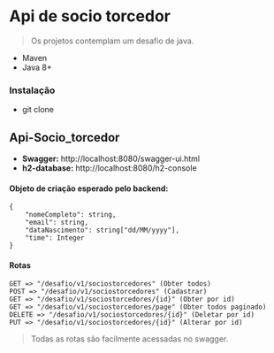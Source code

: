 # Api de socio torcedor
> Os projetos contemplam um desafio de java.

- Maven
- Java 8+

### Instalação

- git clone 

## Api-Socio_torcedor
- **Swagger:** http://localhost:8080/swagger-ui.html
- **h2-database:** http://localhost:8080/h2-console


#### Objeto de criação esperado pelo backend:

```
{ 
	"nomeCompleto": string, 
	"email": string, 
	"dataNascimento": string["dd/MM/yyyy"], 
	"time": Integer
}
```

#### Rotas

```
GET => "/desafio/v1/sociostorcedores" (Obter todos)
POST => "/desafio/v1/sociostorcedores" (Cadastrar)
GET => "/desafio/v1/sociostorcedores/{id}" (Obter por id)
GET => "/desafio/v1/sociostorcedores/page" (Obter todos paginado)
DELETE => "/desafio/v1/sociostorcedores/{id}" (Deletar por id)
PUT => "/desafio/v1/sociostorcedores/{id}" (Alterar por id)
```
> Todas as rotas são facilmente acessadas no swagger.
